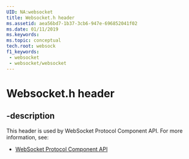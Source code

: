```yaml
---
UID: NA:websocket
title: Websocket.h header
ms.assetid: aea56bd7-1b37-3cb6-947e-696852041f02
ms.date: 01/11/2019
ms.keywords: 
ms.topic: conceptual
tech.root: websock
f1_keywords:
 - websocket
 - websocket/websocket
---
```


# Websocket.h header


## -description

This header is used by WebSocket Protocol Component API. For more information, see:

- [WebSocket Protocol Component API](../_websock/index.md)

